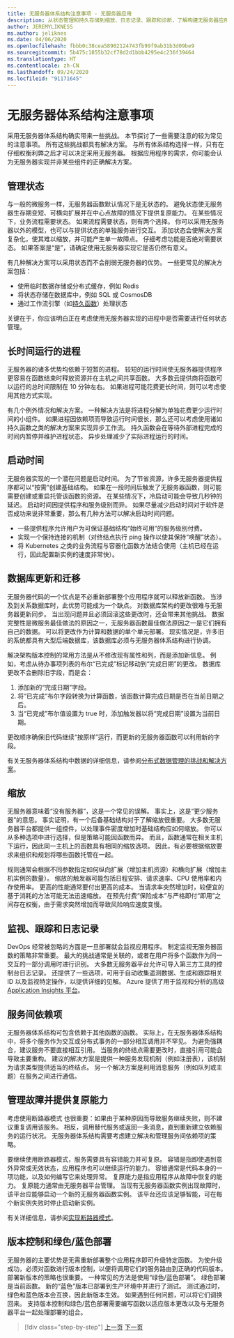 ```yaml
---
title: 无服务器体系结构注意事项 - 无服务器应用
description: 从状态管理和持久存储到缩放、日志记录、跟踪和诊断，了解构建无服务器应用程序所面临的挑战。
author: JEREMYLIKNESS
ms.author: jeliknes
ms.date: 04/06/2020
ms.openlocfilehash: fbbb0c38cea58902124743fb99f9ab31b3d09be9
ms.sourcegitcommit: 5b475c1855b32cf78d2d1bbb4295e4c236f39464
ms.translationtype: HT
ms.contentlocale: zh-CN
ms.lasthandoff: 09/24/2020
ms.locfileid: "91171645"
---
```

# <a name="serverless-architecture-considerations"></a>无服务器体系结构注意事项

采用无服务器体系结构确实带来一些挑战。 本节探讨了一些需要注意的较为常见的注意事项。 所有这些挑战都具有解决方案。 与所有体系结构选择一样，只有在仔细权衡利弊之后才可以决定采用无服务器。 根据应用程序的需求，你可能会认为无服务器实现并非某些组件的正确解决方案。

## <a name="managing-state"></a>管理状态

与一般的微服务一样，无服务器函数默认情况下是无状态的。 避免状态使无服务器生存期变短、可横向扩展并在中心点故障的情况下提供复原能力。 在某些情况下，业务流程需要状态。 如果流程需要状态，则有两个选择。 你可以采用无服务器以外的模型，也可以与提供状态的单独服务进行交互。 添加状态会使解决方案复杂化，使其难以缩放，并可能产生单一故障点。 仔细考虑功能是否绝对需要状态。 如果答案是“是”，请确定使用无服务器实现它是否仍然有意义。

有几种解决方案可以采用状态而不会削弱无服务器的优势。 一些更常见的解决方案包括：

- 使用临时数据存储或分布式缓存，例如 Redis
- 将状态存储在数据库中，例如 SQL 或 CosmosDB
- 通过工作流引擎（如[持久函数](/azure/azure-functions/durable/durable-functions-overview)）处理状态

关键在于，你应该明白正在考虑使用无服务器实现的进程中是否需要进行任何状态管理。

## <a name="long-running-processes"></a>长时间运行的进程

无服务器的诸多优势均依赖于短暂的进程。 较短的运行时间使无服务器提供程序更容易在函数结束时释放资源并在主机之间共享函数。 大多数云提供商将函数可以运行的总时间限制在 10 分钟左右。 如果进程可能花费更长时间，则可以考虑使用其他方式实现。

有几个例外情况和解决方案。 一种解决方法是将进程分解为单独花费更少运行时间的小组件。 如果进程因依赖项而导致运行时间很长，那么还可以考虑使用诸如持久函数之类的解决方案来实现异步工作流。 持久函数会在等待外部进程完成的时间内暂停并维护进程状态。 异步处理减少了实际进程运行的时间。

## <a name="startup-time"></a>启动时间

无服务器实现的一个潜在问题是启动时间。 为了节省资源，许多无服务器提供程序都可以“按需”创建基础结构。 如果在一段时间后触发了无服务器函数，则可能需要创建或重启托管该函数的资源。 在某些情况下，冷启动可能会导致几秒钟的延迟。 启动时间因提供程序和服务级别而异。 如果尽量减少启动时间对于软件是否成功来说非常重要，那么有几种方法可以解决启动时间问题。

- 一些提供程序允许用户为可保证基础结构“始终可用”的服务级别付费。
- 实现一个保持连接的机制（对终结点执行 ping 操作以使其保持“唤醒”状态）。
- 将 Kubernetes 之类的业务流程与容器化函数方法结合使用（主机已经在运行，因此配置新实例的速度非常快）。

## <a name="database-updates-and-migrations"></a>数据库更新和迁移

无服务器代码的一个优点是不必重新部署整个应用程序就可以释放新函数。 当涉及到关系数据库时，此优势可能成为一个缺点。 对数据库架构的更改很难与无服务器更新同步。 当出现问题并且必须回滚这些更改时，还会带来其他挑战。 数据完整性是微服务最佳做法的原因之一，无服务器函数最佳做法原因之一是它们拥有自己的数据。 可以将更改作为计算和数据的单个单元部署。 现实情况是，许多旧的系统都具有大型后端数据库，该数据库必须与无服务器体系结构进行协调。

解决架构版本控制的常用方法是从不修改现有属性和列，而是添加新信息。 例如，考虑从待办事项列表的布尔“已完成”标记移动到“完成日期”的更改。 数据库更改不会删除旧字段，而是会：

1. 添加新的“完成日期”字段。
1. 将“已完成”布尔字段转换为计算函数，该函数计算完成日期是否在当前日期之后。
1. 当“已完成”布尔值设置为 true 时，添加触发器以将“完成日期”设置为当前日期。

更改顺序确保旧代码继续“按原样”运行，而更新的无服务器函数可以利用新的字段。

有关无服务器体系结构中数据的详细信息，请参阅[分布式数据管理的挑战和解决方案](../microservices/architect-microservice-container-applications/distributed-data-management.md)。

## <a name="scaling"></a>缩放

无服务器意味着“没有服务器”，这是一个常见的误解。 事实上，这是“更少服务器”的意思。 事实证明，有一个后备基础结构对于了解缩放很重要。 大多数无服务器平台都提供一组控件，以处理事件密度增加时基础结构应如何缩放。 你可以从多种选项中进行选择，但是策略可能因函数而异。 而且，函数通常在相关主机下运行，因此同一主机上的函数具有相同的缩放选项。 因此，有必要根据缩放要求来组织和规划将哪些函数托管在一起。

规则通常会根据不同参数指定如何纵向扩展（增加主机资源）和横向扩展（增加主机实例的数量）。 缩放的触发器可能包括日程安排、请求速率、CPU 使用率和内存使用率。 更高的性能通常要付出更高的成本。 当请求率突然增加时，较便宜的基于消耗的方法可能无法迅速缩放。 在预先付费“保险成本”与严格即付“即用”之间存在权衡，由于需求突然增加而导致风险响应速度变慢。

## <a name="monitoring-tracing-and-logging"></a>监视、跟踪和日志记录

DevOps 经常被忽略的方面是一旦部署就会监视应用程序。 制定监视无服务器函数的策略非常重要。 最大的挑战通常是关联的，或者在用户将多个函数作为同一交互的一部分调用时进行识别。 大多数无服务器平台允许可导入第三方工具的控制台日志记录。 还提供了一些选项，可用于自动收集遥测数据、生成和跟踪相关 ID 以及监视特定操作，以提供详细的见解。 Azure 提供了用于监视和分析的高级 [Application Insights 平台](/azure/azure-functions/functions-monitoring)。

## <a name="inter-service-dependencies"></a>服务间依赖项

无服务器体系结构可包含依赖于其他函数的函数。 实际上，在无服务器体系结构中，将多个服务作为交互或分布式事务的一部分相互调用并不罕见。 为避免强耦合，建议服务不要直接相互引用。 当服务的终结点需要更改时，直接引用可能会导致主要重构。 建议的解决方案是提供一种服务发现机制（例如注册表），该机制为请求类型提供适当的终结点。 另一个解决方案是利用消息服务（例如队列或主题）在服务之间进行通信。

## <a name="managing-failure-and-providing-resiliency"></a>管理故障并提供复原能力

考虑使用断路器模式  也很重要：如果由于某种原因而导致服务继续失败，则不建议重复调用该服务。 相反，调用替代服务或返回一条消息，直到重新建立依赖服务的运行状况。 无服务器体系结构需要考虑建立解决和管理服务间依赖项的策略。

要继续使用断路器模式，服务需要具有容错能力并可复原。 容错是指即使遇到意外异常或无效状态，应用程序也可以继续运行的能力。 容错通常是代码本身的一项功能，以及如何编写它来处理异常。 复原能力是指应用程序从故障中恢复的能力。 复原能力通常由无服务器平台管理。 当现有无服务器函数实例出现故障时，该平台应能够启动一个新的无服务器函数实例。 该平台还应该足够智能，可在每个新实例失败时停止启动新实例。

有关详细信息，请参阅[实现断路器模式](../microservices/implement-resilient-applications/implement-circuit-breaker-pattern.md)。

## <a name="versioning-and-greenblue-deployments"></a>版本控制和绿色/蓝色部署

无服务器的主要优势是无需重新部署整个应用程序即可升级特定函数。 为使升级成功，必须对函数进行版本控制，以便将调用它们的服务路由到正确的代码版本。 部署新版本的策略也很重要。 一种常见的方法是使用“绿色/蓝色部署”。 绿色部署是当前函数。 新的“蓝色”版本已部署到生产环境中并进行了测试。 测试通过时，绿色和蓝色版本会互换，因此新版本生效。 如果遇到任何问题，可以将它们调换回来。 支持版本控制和绿色/蓝色部署需要编写函数以适应版本更改以及与无服务器平台一起处理部署的组合。

>[!div class="step-by-step"]
>[上一页](serverless-architecture.md)
>[下一页](serverless-design-examples.md)
